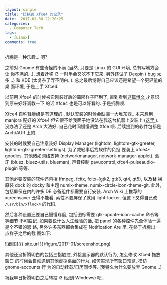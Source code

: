 ```yaml
---
layout: single
title: "迁移到 Xfce4 的记录"
date:  2017-01-30 22:20:25
categories:
  - Computer Tech
tags:
  - [Linux]
comments: true
---
```

折腾是一种乐趣... 吧? 

之前对 Gnome 有些奇怪的不满 (当然, 只要是 Linux 的 GUI 环境, 总有写地方会让
你不满的...), 想着迁移 i3 一时半会又吃不下它来. 另外还试了 Deepin ( bug 太多
..) 和 KDE (太复杂了弄不明白..). 总之最后觉得自己应该还是希望一个更轻量的桌
面环境, 于是上手 Xfce4. 

以前用 Xfce4 的时候被它刚装好后的简陋样子吓到了, 直到看到[这篇博文
](http://saintwinkle.com/2015/04/settings-in-xfce/) 才意识到原来好好调教一下
的话 Xfce4 也是可以好看的. 于是折腾呗. 

Xfce4 自称轻量级是有道理的.. 默认安装的时候会缺漏一大堆东西.. 本来想用
manjora 配好的 Xfce4 但它很不给我面子地没法在我这台机器上安装上 ([这里
](https://forum.manjaro.org/t/black-screen-after-bootloader-both-during-installation-and-after/16646/6)).
没办法了还是 Arch 大法好. 自己花时间慢慢调整 Xfce 呗. 后续提到的软件包都是
Arch/AUR 上的. 

安装的时候要自己注意装好 Display Manager (lightdm, lightdm-gtk-greeter,
lightdm-gtk-greeter-settings), 为了减轻事后找软件的负担
要装上 xfce4-goodies. 其他诸如网络支持
(networkmanager, network-manager-applet), 蓝牙 (bluez, bluez-utils, blueman),
声音控制 pavucontrol,xfce4-pulseaudio-plugin 等等. 

其他必要安装的软件还包括 ffmpeg, fcitx, fcitx-{gtk2, gtk3, qt4, qt5}, 以及替
换原装 dock 的 docky 和主题 numix-theme, numix-circle-icon-theme-git. 此外,
包括屏保在内的许多 DE 必备组件都需要自行安装. Arch Wiki 上推荐的 xcreensaver
丑得不能看, 索性不要屏保了就用 light-locker. 但这下又得自己改
`/usr/bin/xflock4` 的代码. 

然后各种设置还要自己慢慢琢磨, 包括图标需要 gtk-update-icon-cache 命令等等细节
不可胜记. 如果要说什么人生经验的话, 把 panel 的各种控件先全体验一遍是个不错的思
路, 另外许多东西都会集成在 Notification Are 里. 在终于折腾出一点样子之后的截
图如下: 

![截图]({{ site.url }}/figure/2017-01/screenshot.png)

其他还没折腾明白的包括三指触控, 外接显示器的默认行为, 怎么修改 Xfce4 拖放窗口
的时候会自动送到其他虚拟桌面的行为, 如何实现所有窗口预览, 模仿 gnome-accounts 行
为的自动挂载/日历同步等. (我特么为什么要放弃 Gnome...) 

祝我早日折腾明白之后转投 i3 ~~(回到 Windows)~~ 吧.. 

